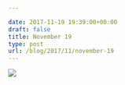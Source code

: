```yaml
---

date: 2017-11-19 19:39:00+00:00
draft: false
title: November 19
type: post
url: /blog/2017/11/november-19
---
```




  
   ![](/images/2017-11-19-201711november-19/IMG_2843.jpg)

  


